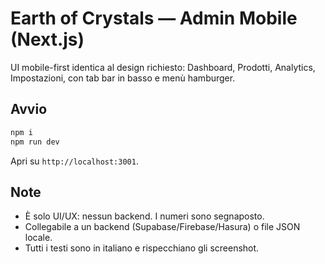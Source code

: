 # Earth of Crystals — Admin Mobile (Next.js)

UI mobile-first identica al design richiesto: Dashboard, Prodotti, Analytics, Impostazioni, con tab bar in basso e menù hamburger.

## Avvio
```bash
npm i
npm run dev
```
Apri su `http://localhost:3001`.

## Note
- È solo UI/UX: nessun backend. I numeri sono segnaposto.
- Collegabile a un backend (Supabase/Firebase/Hasura) o file JSON locale.
- Tutti i testi sono in italiano e rispecchiano gli screenshot.
